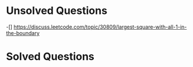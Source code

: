 # Unsolved Questions
-[] https://discuss.leetcode.com/topic/30809/largest-square-with-all-1-in-the-boundary

# Solved Questions
